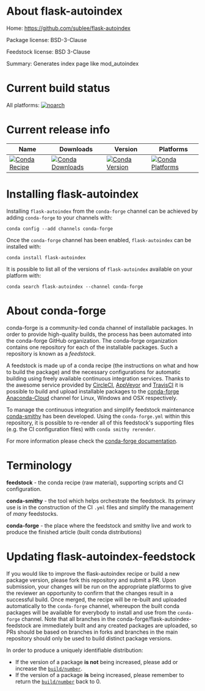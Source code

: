 About flask-autoindex
=====================

Home: https://github.com/sublee/flask-autoindex

Package license: BSD-3-Clause

Feedstock license: BSD 3-Clause

Summary: Generates index page like mod_autoindex



Current build status
====================

All platforms:
[![noarch](https://img.shields.io/circleci/project/github/conda-forge/flask-autoindex-feedstock/master.svg?label=noarch)](https://circleci.com/gh/conda-forge/flask-autoindex-feedstock)

Current release info
====================

| Name | Downloads | Version | Platforms |
| --- | --- | --- | --- |
| [![Conda Recipe](https://img.shields.io/badge/recipe-flask--autoindex-green.svg)](https://anaconda.org/conda-forge/flask-autoindex) | [![Conda Downloads](https://img.shields.io/conda/dn/conda-forge/flask-autoindex.svg)](https://anaconda.org/conda-forge/flask-autoindex) | [![Conda Version](https://img.shields.io/conda/vn/conda-forge/flask-autoindex.svg)](https://anaconda.org/conda-forge/flask-autoindex) | [![Conda Platforms](https://img.shields.io/conda/pn/conda-forge/flask-autoindex.svg)](https://anaconda.org/conda-forge/flask-autoindex) |

Installing flask-autoindex
==========================

Installing `flask-autoindex` from the `conda-forge` channel can be achieved by adding `conda-forge` to your channels with:

```
conda config --add channels conda-forge
```

Once the `conda-forge` channel has been enabled, `flask-autoindex` can be installed with:

```
conda install flask-autoindex
```

It is possible to list all of the versions of `flask-autoindex` available on your platform with:

```
conda search flask-autoindex --channel conda-forge
```


About conda-forge
=================

conda-forge is a community-led conda channel of installable packages.
In order to provide high-quality builds, the process has been automated into the
conda-forge GitHub organization. The conda-forge organization contains one repository
for each of the installable packages. Such a repository is known as a *feedstock*.

A feedstock is made up of a conda recipe (the instructions on what and how to build
the package) and the necessary configurations for automatic building using freely
available continuous integration services. Thanks to the awesome service provided by
[CircleCI](https://circleci.com/), [AppVeyor](http://www.appveyor.com/)
and [TravisCI](https://travis-ci.org/) it is possible to build and upload installable
packages to the [conda-forge](https://anaconda.org/conda-forge)
[Anaconda-Cloud](http://docs.anaconda.org/) channel for Linux, Windows and OSX respectively.

To manage the continuous integration and simplify feedstock maintenance
[conda-smithy](http://github.com/conda-forge/conda-smithy) has been developed.
Using the ``conda-forge.yml`` within this repository, it is possible to re-render all of
this feedstock's supporting files (e.g. the CI configuration files) with ``conda smithy rerender``.

For more information please check the [conda-forge documentation](https://conda-forge.org/docs/).

Terminology
===========

**feedstock** - the conda recipe (raw material), supporting scripts and CI configuration.

**conda-smithy** - the tool which helps orchestrate the feedstock.
                   Its primary use is in the construction of the CI ``.yml`` files
                   and simplify the management of *many* feedstocks.

**conda-forge** - the place where the feedstock and smithy live and work to
                  produce the finished article (built conda distributions)


Updating flask-autoindex-feedstock
==================================

If you would like to improve the flask-autoindex recipe or build a new
package version, please fork this repository and submit a PR. Upon submission,
your changes will be run on the appropriate platforms to give the reviewer an
opportunity to confirm that the changes result in a successful build. Once
merged, the recipe will be re-built and uploaded automatically to the
`conda-forge` channel, whereupon the built conda packages will be available for
everybody to install and use from the `conda-forge` channel.
Note that all branches in the conda-forge/flask-autoindex-feedstock are
immediately built and any created packages are uploaded, so PRs should be based
on branches in forks and branches in the main repository should only be used to
build distinct package versions.

In order to produce a uniquely identifiable distribution:
 * If the version of a package **is not** being increased, please add or increase
   the [``build/number``](http://conda.pydata.org/docs/building/meta-yaml.html#build-number-and-string).
 * If the version of a package **is** being increased, please remember to return
   the [``build/number``](http://conda.pydata.org/docs/building/meta-yaml.html#build-number-and-string)
   back to 0.